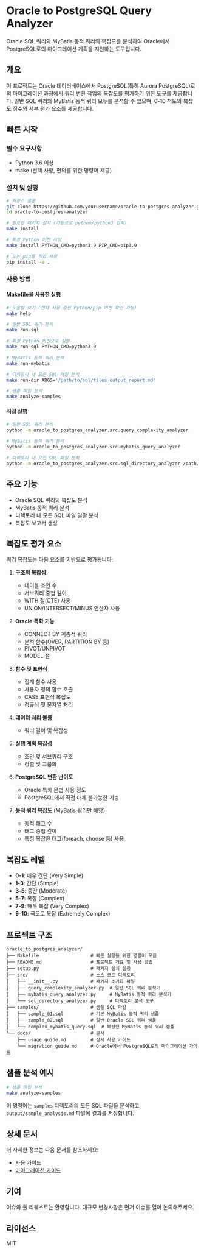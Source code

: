 # Oracle to PostgreSQL Query Analyzer

Oracle SQL 쿼리와 MyBatis 동적 쿼리의 복잡도를 분석하여 Oracle에서 PostgreSQL로의 마이그레이션 계획을 지원하는 도구입니다.

## 개요

이 프로젝트는 Oracle 데이터베이스에서 PostgreSQL(특히 Aurora PostgreSQL)로의 마이그레이션 과정에서 쿼리 변환 작업의 복잡도를 평가하기 위한 도구를 제공합니다. 일반 SQL 쿼리와 MyBatis 동적 쿼리 모두를 분석할 수 있으며, 0-10 척도의 복잡도 점수와 세부 평가 요소를 제공합니다.

## 빠른 시작

### 필수 요구사항

- Python 3.6 이상
- make (선택 사항, 편의를 위한 명령어 제공)

### 설치 및 실행

```bash
# 저장소 클론
git clone https://github.com/yourusername/oracle-to-postgres-analyzer.git
cd oracle-to-postgres-analyzer

# 필요한 패키지 설치 (자동으로 python/python3 감지)
make install

# 특정 Python 버전 지정
make install PYTHON_CMD=python3.9 PIP_CMD=pip3.9

# 또는 pip를 직접 사용
pip install -e .
```

### 사용 방법

#### Makefile을 사용한 실행

```bash
# 도움말 보기 (현재 사용 중인 Python/pip 버전 확인 가능)
make help

# 일반 SQL 쿼리 분석
make run-sql

# 특정 Python 버전으로 실행
make run-sql PYTHON_CMD=python3.9

# MyBatis 동적 쿼리 분석
make run-mybatis

# 디렉토리 내 모든 SQL 파일 분석
make run-dir ARGS='/path/to/sql/files output_report.md'

# 샘플 파일 분석
make analyze-samples
```

#### 직접 실행

```bash
# 일반 SQL 쿼리 분석
python -m oracle_to_postgres_analyzer.src.query_complexity_analyzer

# MyBatis 동적 쿼리 분석
python -m oracle_to_postgres_analyzer.src.mybatis_query_analyzer

# 디렉토리 내 모든 SQL 파일 분석
python -m oracle_to_postgres_analyzer.src.sql_directory_analyzer /path/to/sql/files output_report.md
```

## 주요 기능

- Oracle SQL 쿼리의 복잡도 분석
- MyBatis 동적 쿼리 분석
- 디렉토리 내 모든 SQL 파일 일괄 분석
- 복잡도 보고서 생성

## 복잡도 평가 요소

쿼리 복잡도는 다음 요소를 기반으로 평가됩니다:

1. **구조적 복잡성**
   - 테이블 조인 수
   - 서브쿼리 중첩 깊이
   - WITH 절(CTE) 사용
   - UNION/INTERSECT/MINUS 연산자 사용

2. **Oracle 특화 기능**
   - CONNECT BY 계층적 쿼리
   - 분석 함수(OVER, PARTITION BY 등)
   - PIVOT/UNPIVOT
   - MODEL 절

3. **함수 및 표현식**
   - 집계 함수 사용
   - 사용자 정의 함수 호출
   - CASE 표현식 복잡도
   - 정규식 및 문자열 처리

4. **데이터 처리 볼륨**
   - 쿼리 길이 및 복잡성

5. **실행 계획 복잡성**
   - 조인 및 서브쿼리 구조
   - 정렬 및 그룹화

6. **PostgreSQL 변환 난이도**
   - Oracle 특화 문법 사용 정도
   - PostgreSQL에서 직접 대체 불가능한 기능

7. **동적 쿼리 복잡도** (MyBatis 쿼리만 해당)
   - 동적 태그 수
   - 태그 중첩 깊이
   - 특정 복잡한 태그(foreach, choose 등) 사용

## 복잡도 레벨

- **0-1**: 매우 간단 (Very Simple)
- **1-3**: 간단 (Simple)
- **3-5**: 중간 (Moderate)
- **5-7**: 복잡 (Complex)
- **7-9**: 매우 복잡 (Very Complex)
- **9-10**: 극도로 복잡 (Extremely Complex)

## 프로젝트 구조

```
oracle_to_postgres_analyzer/
├── Makefile                   # 빠른 실행을 위한 명령어 모음
├── README.md                  # 프로젝트 개요 및 사용 방법
├── setup.py                   # 패키지 설치 설정
├── src/                       # 소스 코드 디렉토리
│   ├── __init__.py            # 패키지 초기화 파일
│   ├── query_complexity_analyzer.py  # 일반 SQL 쿼리 분석기
│   ├── mybatis_query_analyzer.py     # MyBatis 동적 쿼리 분석기
│   └── sql_directory_analyzer.py     # 디렉토리 분석 도구
├── samples/                   # 샘플 SQL 파일
│   ├── sample_01.sql          # 기본 MyBatis 동적 쿼리 샘플
│   ├── sample_02.sql          # 일반 Oracle SQL 쿼리 샘플
│   └── complex_mybatis_query.sql  # 복잡한 MyBatis 동적 쿼리 샘플
└── docs/                      # 문서
    ├── usage_guide.md         # 상세 사용 가이드
    └── migration_guide.md     # Oracle에서 PostgreSQL로의 마이그레이션 가이드
```

## 샘플 분석 예시

```bash
# 샘플 파일 분석
make analyze-samples
```

이 명령어는 `samples` 디렉토리의 모든 SQL 파일을 분석하고 `output/sample_analysis.md` 파일에 결과를 저장합니다.

## 상세 문서

더 자세한 정보는 다음 문서를 참조하세요:

- [사용 가이드](docs/usage_guide.md)
- [마이그레이션 가이드](docs/migration_guide.md)

## 기여

이슈와 풀 리퀘스트는 환영합니다. 대규모 변경사항은 먼저 이슈를 열어 논의해주세요.

## 라이선스

MIT
